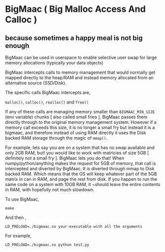 # BigMaac ( Big Malloc Access And Calloc )

## because sometimes a happy meal is not big enough

BigMaac can be used in userspace to enable selective user swap for large memory allocations (typically your data objects)

BigMaac intercepts calls to memory management that would normally get mapped directly to the heap/RAM and instead memory allocated from an alternative source (SSD/Disk).

The specific calls BigMaac intercepts are, 

`malloc()`, `calloc()`, `realloc()` and `free()`

If any of these calls are managing memory smaller than `BIGMAAC_MIN_SIZE` (env variable) chunks [ also called small fries ], BigMaac passes them directly through to the original memory management system. However if a memory call exceeds this size, it is no longer a small fry but instead it is a bigmaac, and therefore instead of using RAM directly it uses the Disk backed RAM storage through the magic of `mmap()`. 

For example, lets say you are on a system that has no swap available and only 2GB RAM, but! you would like to work with matricies of size 5GB [ definitely not a small fry ]. BigMaac lets you do that!
When numpy/python/anything makes the request for 5GB of memory, that call is intercepted and diverted by BigMaac. It is diverted through mmap to Disk backed RAM. Which means that the OS will keep whatever part of the 5GB matrix in can in RAM, and page the rest from disk. If you happen to run the same code on a system with 10GB RAM, it ~should leave the entire contents in RAM, with hopefully not much slowdown.

To use BigMaac, 

`make`

And then ,
 
`LD_PRELOAD=./bigmaac.so your-executable with all the arguments`

For example,

`LD_PRELOAD=./bigmaac.so python test.py`

